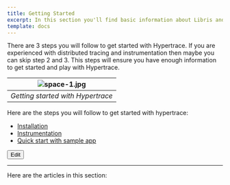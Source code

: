 ```yaml
---
title: Getting Started
excerpt: In this section you'll find basic information about Libris and how to use it.
template: docs
---
```


There are 3 steps you will follow to get started with Hypertrace. If you are experienced with distributed tracing and instrumentation then maybe you can skip step 2 and 3. This steps will ensure you have enough information to get started and play with Hypertrace. 


| ![space-1.jpg](https://s3.amazonaws.com/fininity.tech/DT/getting-started.png) | 
|:--:| 
| *Getting started with Hypertrace* |

Here are the steps you will follow to get started with hypertrace:
- [Installation](https://docs.hypertrace.org/docs/getting-started/installation/)
- [Instrumentation](https://docs.hypertrace.org/docs/getting-started/Instrumentation/)
- [Quick start with sample app](https://docs.hypertrace.org/docs/getting-started/quick-start/)

<a href="https://github.com/hypertrace/hypertrace-docs-website/tree/master/src/pages/docs/getting-started/index.md">
<button type="button">Edit</button></a>



***

Here are the articles in this section:
